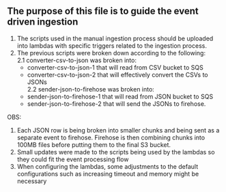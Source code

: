 ## The purpose of this file is to guide the event driven ingestion

1. The scripts used in the manual ingestion process should be uploaded into lambdas with specific triggers related to the ingestion process.
2. The previous scripts were broken down according to the following:<br>
2.1 converter-csv-to-json was broken into:
    - converter-csv-to-json-1 that will read from CSV bucket to SQS
    - converter-csv-to-json-2 that will effectively convert the CSVs to JSONs<br>
2.2 sender-json-to-firehose was broken into:
    - sender-json-to-firehose-1 that will read from JSON bucket to SQS
    - sender-json-to-firehose-2 that will send the JSONs to firehose. 
    
OBS:

1. Each JSON row is being broken into smaller chunks and being sent as a separate event to firehose. Firehose is then combining chunks into 100MB files before putting them to the final S3 bucket.
2. Small updates were made to the scripts being used by the lambdas so they could fit the event processing flow
3. When configuring the lambdas, some adjustments to the default configurations such as increasing timeout and memory might be necessary
